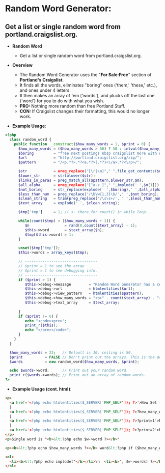# Random Word Generator: 

## Get a list or single random word from portland.craigslist.org.

* **Random Word**
  - Get a list or single random word from portland.craigslist.org.

* **Overview**
  - The Random Word Generator</b></big> uses the "<b>For Sale:Free</b>" section of <b>Portland's Craigslist</b>. 
  - It finds all the words, eliminates "boring" ones ('them,' 'these,' etc.), and ones under 4 letters.
  - It then makes an array of 'em ('words'), and plucks off the last one ('word') for you to do with what you wish.
  - **PRO:** Nothing more random than free Portland Stuff.
  - **CON:** If Craigslist changes their formatting, this would no longer work.


* **Example Usage**:
```php
<?php
  class random_word {
    public function __construct($how_many_words = 1, $print = 0) {
      $how_many_words = ($how_many_words > 50) ? 50 : intval($how_many_words) ;
      $boring         = "free next postings nbsp craigslist more with what that there them must their this also were some your have from when they these does ikea";
      $url            = "http://portland.craigslist.org/zip/";
      $pattern        = "/<p.*?>.*?<a.*?>(.*?)<\/a>.*?<\/p>/";

      $str            = ereg_replace("[\r|\n]"," ",file_get_contents($url)); // <- Turn page into one string...
      $lower_str      = strtolower($str);                                    // <- Lowercase string...
      $links_in_paras = preg_match_all($pattern,$lower_str,$m);              // <- Get links inside paragraphs from that string...
      $all_alpha      = ereg_replace("[^a-z ]"," ",implode(' ',$m[1]));      // <- Turn that array back to a string and remove all non-alpha chars...
      $not_boring     = str_replace(explode(' ',$boring),' ',$all_alpha);    // <- Remove words from the list of "boring" words...
      $less_than_num  = preg_replace('/\b\w{1,3}\b/',' ',$not_boring);       // <- Remove words of less than 4 chars...
      $clean_string   = trim(preg_replace('/\s\s+/', ' ',$less_than_num));   // <- Remove more than two spaces and trim the string...
      $text_array     = explode(' ', $clean_string);                         // <- Back to an array.

      $tmp['tmp']     = 1; // <- there for count() in while loop...

      while(count($tmp) < ($how_many_words + 1)) {
         $n                = rand(0,count($text_array) - 1);
         $this->word       = $text_array[$n];
         $tmp[$this->word] = 1;
      }

      unset($tmp['tmp']);
      $this->words = array_keys($tmp);

      // ---------------------------------
      // $print = 1 to see the array
      // $print > 1 to see debugging info.
      // ---------------------------------
      if ($print > 1) {
         $this->debug->message        = "Random Word Generator has a ceiling of 50 words.";
         $this->debug->url            = htmlentities($url);
         $this->debug->view_pattern   = htmlentities($pattern);
         $this->debug->how_many_words = "<b>" . count($text_array) . "</b> words from <b><a href='" . $url . "' target='_blank'>" . $url . "</a></b>.";
         $this->debug->text_array     = $text_array;
         
      }
      if ($print != 0) {
         echo "<code><pre>";
         print_r($this);
         echo "</pre></code>";
      }
    }
  }

  $how_many_words = 22;   // Default is 10, ceiling is 50.
  $print          = FALSE // Don't print out the arrays. This is the default.
  $words          = new random_word($how_many_words, $print);

  echo $words->word;      // Print out your random word.
  print_r($words->words); // Print out an array of random words.
?>
```

* **Example Usage (cont. html)**:
```html
<p>
  <a href='<?php echo htmlentities($_SERVER['PHP_SELF']); ?>'>New Set (Default:10, no debugging info)</a>
  |
  <a href='<?php echo htmlentities($_SERVER['PHP_SELF']); ?>?how_many_words=25'>New Set (25)</a>
  |
  <a href='<?php echo htmlentities($_SERVER['PHP_SELF']); ?>?print=1'>New Set (some debugging info)</a>
  |
  <a href='<?php echo htmlentities($_SERVER['PHP_SELF']); ?>?print=2'>New Set (more debugging info)</a>
</p>
<p>Single word is "<b>&lt;?php echo $w->word ?></b>"

<p><b>&lt;?php echo $how_many_words ?></b> word&lt;?php if ($how_many_words != 1) { ?>s<?php } ?>.</p>

<ol>
  <li><b>&lt;?php echo implode("</b></li>\n  <li><b>", $w->words) ?></b></li>
</ol>
```
